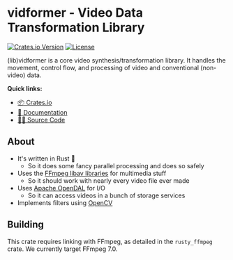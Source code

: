# vidformer - Video Data Transformation Library

[![Crates.io Version](https://img.shields.io/crates/v/vidformer)](https://crates.io/crates/vidformer)
[![License](https://img.shields.io/badge/License-Apache%202.0-blue.svg)](https://github.com/ixlab/vidformer/blob/main/LICENSE)

(lib)vidformer is a core video synthesis/transformation library.
It handles the movement, control flow, and processing of video and conventional (non-video) data.

**Quick links:**
* [📦 Crates.io](https://crates.io/crates/vidformer)
* [📘 Documentation](https://ixlab.github.io/vidformer/vidformer/)
* [🧑‍💻 Source Code](https://github.com/ixlab/vidformer/tree/main/vidformer/)

## About

* It's written in Rust 🦀
    * So it does some fancy parallel processing and does so safely
* Uses the [FFmpeg libav libraries](https://www.ffmpeg.org/documentation.html) for multimedia stuff
    * So it should work with nearly every video file ever made
* Uses [Apache OpenDAL](https://opendal.apache.org/) for I/O
    * So it can access videos in a bunch of storage services
* Implements filters using [OpenCV](https://opencv.org/)


## Building

This crate requires linking with FFmpeg, as detailed in the `rusty_ffmpeg` crate.
We currently target FFmpeg 7.0.
